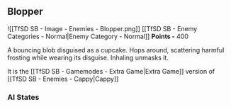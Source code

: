## Blopper
![[TfSD SB - Image - Enemies - Blopper.png]]
[[TfSD SB - Enemy Categories - Normal|Enemy Category - Normal]]
**Points -** 400

A bouncing blob disguised as a cupcake. Hops around, scattering harmful frosting while wearing its disguise. Inhaling unmasks it.

It is the [[TfSD SB - Gamemodes - Extra Game|Extra Game]] version of [[TfSD SB - Enemies - Cappy|Cappy]]
### AI States